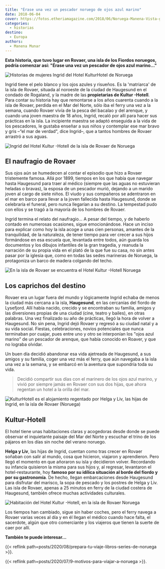 ```yaml
---
title: "Érase una vez un pescador noruego de ojos azul marino"
date: 2018-06-04
cover: https://fotos.etheriamagazine.com/2018/06/Noruega-Manena-Vista-general.jpg
categories: 
  - historias
destino: 
  - Europa
authors: 
  - Manena Munar
---
```


**Esta historia, que tuvo lugar en Rovaer, una isla de los Fiordos noruegos, podría 
comenzar así: "Érase una vez un pescador de ojos azul marino..."** 

![Historias de mujeres Ingrid del Hotel KulturHotel de Noruega](https://fotos.etheriamagazine.com/2018/06/1-Noruega-Manena-Munar.jpg "Isla de Rovaer (Noruega).")

Ingrid tiene el pelo blanco y los ojos azules y risueños. Es la 'matriarca' de la isla 
de Rovaer, situada al noroeste de la ciudad de Haugesund en el condado de Rogaland, y la 
madre de las **propietarias de Kultur -Hotell**. Para contar su historia hay que 
remontarse a los años cuarenta cuando a la isla de Rovaer, perdida en el Mar del Norte, 
sólo iba el ferry una vez a la semana, cuando Rovaer vivía de la pesca del bacalao y del 
arenque, y cuando una joven maestra de 18 años, Ingrid, recaló por allí para hacer sus 
prácticas en la isla. La incipiente maestra se adaptó enseguida a la vida de los 
pescadores, le gustaba enseñar a sus niños y contemplar ese mar bravo y gris –“el mar de 
verdad", dice Ingrid–, que a tantos hombres de Rovaer arrastró a sus aguas. 

![Ingrid del Hotel Kultur -Hotell de la isla de Rovaer de Noruega](https://fotos.etheriamagazine.com/2018/06/2-Noruega-Manena.jpg "Ingrid es la matriarca de la isla de Rovaer (Noruega)")

## El naufragio de Rovaer

Sus ojos aún se humedecen al contar el episodio que hizo a Rovaer tristemente famosa. 
Allá por 1899, tiempos en los que había que navegar hasta Haugesund para traer al médico 
(siempre que las aguas no estuvieran heladas o bravas), la esposa de un pescador murió, 
dejando a un marido joven al cargo de siete niños. El viudo y sus compañeros se 
adentraron en el mar en barco para llevar a la joven fallecida hasta Haugesund, donde se 
celebraría el funeral, pero nunca llegarían a su destino. La tempestad pudo con ellos y 
se tragó a la mayoría de los hombres de Rovaer. 

Ingrid termina el relato del naufragio... A pesar del tiempo, y de haberlo contado en 
numerosas ocasiones, sigue emocionándose. Hace un inciso para explicar como hoy la isla 
acoge a unas cien personas, amantes de la tranquilidad, de la naturaleza, de tener 
tiempo para ver crecer a sus hijos formándose en esa escuela que, levantada entre todos, 
aún guarda los documentos y los dibujos infantiles de la gran tragedia, y reanuda la 
narración de su propia vida en el plató de la que fue su casa, no sin antes pasar por la 
iglesia que, como en todas las sedes marineras de Noruega, la protagoniza un barco de 
madera colgando del techo. 

![En la isla de Rovaer se encuentra el Hotel Kultur -Hotell Noruega](https://fotos.etheriamagazine.com/2018/06/5-Rovaer-Noruega.jpg "La luz de los fiordos noruegos crea escenarios mágicos")

## Los caprichos del destino

Rovaer era un lugar fuera del mundo y lógicamente Ingrid echaba de menos la ciudad más 
cercana a la isla, **Haugesund**, en las cercanías del fiordo de Lysefjord. Allí había 
nacido, crecido y se encontraban su familia, amigos y las diversiones propias de una 
ciudad (cine, teatro y bailes), en otras palabras. Una vez finalizado su año de 
prácticas, llegó la hora de volver a Haugesund. No sin pena, Ingrid dejó Rovaer y 
regresó a su ciudad natal y a su vida social. Fiestas, celebraciones, novios potenciales 
que nunca terminaban por cuajar, pues entre uno y otro se interponían los "ojos azul 
marino" de un pescador de arenque, que había conocido en Roaver, y que no lograba 
olvidar. 

Un buen día decidió abandonar esa vida ajetreada de Haugesund, a sus amigos y su 
familia, coger una vez más el ferry, que aún navegaba a la isla una vez a la semana, y 
se embarcó en la aventura que supondría toda su vida. 

> Decidió compartir sus días con el marinero de los ojos azul marino, y vivió por siempre 
> jamás en Rovaer con sus dos hijas, que ahora regentan un hotel a la orilla del mar. 

![KulturHotell es el alojamiento regentado por Helga y Liv, las hijas de Ingrid, en la isla de Rovaer (Noruega)](https://fotos.etheriamagazine.com/2018/06/3-Rovaer-Noruega-Kultur-Hotel.jpg "KulturHotell es el alojamiento regentado por Helga y Liv, las hijas de Ingrid, en la isla de Rovaer (Noruega).")

## Kultur-Hotell

El hotel tiene unas habitaciones claras y acogedoras desde donde se puede observar el 
inquietante paisaje del Mar del Norte y escuchar el trino de los pájaros en los días sin 
noche del verano noruego. 

**Helga y Liv**, las hijas de Ingrid, cuentan como tras crecer en Rovaer soñaban con 
salir al mundo, cosa que hicieron, viajaron y aprendieron. Pero llegó el momento en que 
añoraron su isla y decidieron volver. Recordando su infancia quisieron la misma para sus 
hijos y, al regresar, levantaron el hotel-restaurante, hoy **famoso por su idílica 
situación al borde del fiordo y por su gastronomía**. De hecho, llegan embarcaciones 
desde Haugesund para disfrutar del marisco, la sopa de pescado y los postres de Helga y 
Liv. Las isla de Rovaer, apenas a 25 minutos en ferry de la ciudad costera de Haugesund, 
también ofrece muchas actividades culturales. 

![Habitación del Hotel Kultur -Hotell, en la isla de Rovaer Noruega](https://fotos.etheriamagazine.com/2018/06/4-Rovaer-Noruega-Kultur-Hotel.jpg "Las habitaciones están prácticamente integradas en el fiordo")

Los tiempos han cambiado, sigue sin haber coches, pero el ferry navega a Rovaer varias 
veces al día y en él llegan el médico cuando hace falta, el sacerdote, algún que otro 
comerciante y los viajeros que tienen la suerte de caer por allí. 

**También te puede interesar...** 

{{< reflink path=posts/2020/08/prepara-tu-viaje-libros-series-de-noruega >}}. 

{{< reflink path=posts/2020/07/9-motivos-para-viajar-a-noruega >}}.
